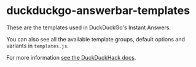 # duckduckgo-answerbar-templates

These are the templates used in DuckDuckGo's Instant Answers.

You can also see all the available template groups, default options and variants in `templates.js`.

For more information [see the DuckDuckHack docs](https://duck.co/duckduckhack/templates_overview).
